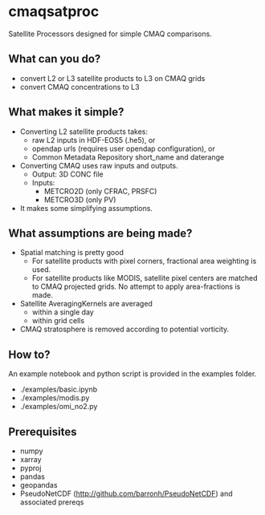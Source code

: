 # cmaqsatproc

Satellite Processors designed for simple CMAQ comparisons.

## What can you do?

* convert L2 or L3 satellite products to L3 on CMAQ grids
* convert CMAQ concentrations to L3

## What makes it simple?

* Converting L2 satellite products takes:
  * raw L2 inputs in HDF-EOS5 (.he5), or
  * opendap urls (requires user opendap configuration), or
  * Common Metadata Repository short_name and daterange
* Converting CMAQ uses raw inputs and outputs.
  * Output: 3D CONC file
  * Inputs:
    * METCRO2D (only CFRAC, PRSFC)
    * METCRO3D (only PV)
* It makes some simplifying assumptions.

## What assumptions are being made?

* Spatial matching is pretty good
  * For satellite products with pixel corners, fractional area weighting is used.
  * For satellite products like MODIS, satellite pixel centers are matched to CMAQ projected grids. No attempt to apply area-fractions is made.
* Satellite AveragingKernels are averaged
  * within a single day
  * within grid cells
* CMAQ stratosphere is removed according to potential vorticity.

## How to?

An example notebook and python script is provided in the examples folder.

* ./examples/basic.ipynb
* ./examples/modis.py
* ./examples/omi_no2.py

## Prerequisites

* numpy
* xarray
* pyproj
* pandas
* geopandas
* PseudoNetCDF (http://github.com/barronh/PseudoNetCDF) and associated prereqs
